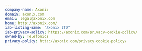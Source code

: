 ```yaml
---
company-name: Axonix
domain: axonix.com
email: legal@axonix.com
home: http://axonix.com/
iab-listing-name: "Axonix LTD"
iab-privacy-policy: https://axonix.com/privacy-cookie-policy/
owned-by: Telefonica
privacy-policy: http://axonix.com/privacy-cookie-policy/
---
```




